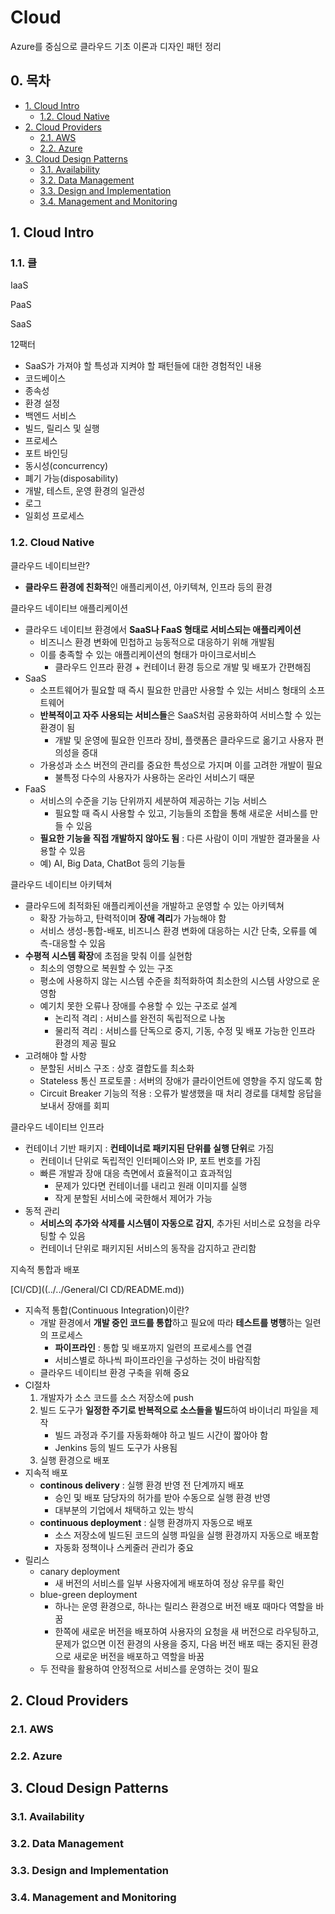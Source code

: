 # Cloud

Azure를 중심으로 클라우드 기초 이론과 디자인 패턴 정리



## 0. 목차



* [1. Cloud Intro](#1-cloud-intro)
  * [1.2. Cloud Native](#12-Cloud-Native)
* [2. Cloud Providers](#2-cloud-providers)
  + [2.1. AWS](#21-aws)
  + [2.2. Azure](#22-azure)
* [3. Cloud Design Patterns](#3-cloud-design-patterns)
  + [3.1. Availability](#31-availability)
  + [3.2. Data Management](#32-data-management)
  + [3.3. Design and Implementation](#33-design-and-implementation)
  + [3.4. Management and Monitoring](#34-management-and-monitoring)



## 1. Cloud Intro



### 1.1. 클



IaaS



PaaS



SaaS



12팩터

- SaaS가 가져야 할 특성과 지켜야 할 패턴들에 대한 경험적인 내용
- 코드베이스
- 종속성
- 환경 설정
- 백엔드 서비스
- 빌드, 릴리스 및 실행
- 프로세스
- 포트 바인딩
- 동시성(concurrency)
- 폐기 가능(disposability)
- 개발, 테스트, 운영 환경의 일관성
- 로그
- 일회성 프로세스



### 1.2. Cloud Native



클라우드 네이티브란?

- **클라우드 환경에 친화적**인 애플리케이션, 아키텍쳐, 인프라 등의 환경



클라우드 네이티브 애플리케이션

- 클라우드 네이티브 환경에서 **SaaS나 FaaS 형태로 서비스되는 애플리케이션**
  - 비즈니스 환경 변화에 민첩하고 능동적으로 대응하기 위해 개발됨
  - 이를 충족할 수 있는 애플리케이션의 형태가 마이크로서비스
    - 클라우드 인프라 환경 + 컨테이너 환경 등으로 개발 및 배포가 간편해짐
- SaaS
  - 소프트웨어가 필요할 때 즉시 필요한 만큼만 사용할 수 있는 서비스 형태의 소프트웨어
  - **반복적이고 자주 사용되는 서비스들**은 SaaS처럼 공용화하여 서비스할 수 있는 환경이 됨
    - 개발 및 운영에 필요한 인프라 장비, 플랫폼은 클라우드로 옮기고 사용자 편의성을 증대
  - 가용성과 소스 버전의 관리를 중요한 특성으로 가지며 이를 고려한 개발이 필요
    - 불특정 다수의 사용자가 사용하는 온라인 서비스기 때문
- FaaS
  - 서비스의 수준을 기능 단위까지 세분하여 제공하는 기능 서비스
    - 필요할 때 즉시 사용할 수 있고, 기능들의 조합을 통해 새로운 서비스를 만들 수 있음
  - **필요한 기능을 직접 개발하지 않아도 됨** : 다른 사람이 이미 개발한 결과물을 사용할 수 있음
  - 예) AI, Big Data, ChatBot 등의 기능들



클라우드 네이티브 아키텍쳐

- 클라우드에 최적화된 애플리케이션을 개발하고 운영할 수 있는 아키텍쳐
  - 확장 가능하고, 탄력적이며 **장애 격리**가 가능해야 함
  - 서비스 생성-통합-배포, 비즈니스 환경 변화에 대응하는 시간 단축, 오류를 예측-대응할 수 있음
- **수평적 시스템 확장**에 초점을 맞춰 이를 실현함
  - 최소의 영향으로 복원할 수 있는 구조
  - 평소에 사용하지 않는 시스템 수준을 최적화하여 최소한의 시스템 사양으로 운영함
  - 예기치 못한 오류나 장애를 수용할 수 있는 구조로 설계
    - 논리적 격리 : 서비스를 완전히 독립적으로 나눔
    - 물리적 격리 : 서비스를 단독으로 중지, 기동, 수정 및 배포 가능한 인프라 환경의 제공 필요
- 고려해야 할 사항
  - 분할된 서비스 구조 : 상호 결합도를 최소화
  - Stateless 통신 프로토콜 : 서버의 장애가 클라이언트에 영향을 주지 않도록 함
  - Circuit Breaker 기능의 적용 : 오류가 발생했을 때 처리 경로를 대체할 응답을 보내서 장애를 회피



클라우드 네이티브 인프라

- 컨테이너 기반 패키지 : **컨테이너로 패키지된 단위를 실행 단위**로 가짐
  - 컨테이너 단위로 독립적인 인터페이스와 IP, 포트 번호를 가짐
  - 빠른 개발과 장애 대응 측면에서 효율적이고 효과적임
    - 문제가 있다면 컨테이너를 내리고 원래 이미지를 실행
    - 작게 분할된 서비스에 국한해서 제어가 가능
- 동적 관리
  - **서비스의 추가와 삭제를 시스템이 자동으로 감지**, 추가된 서비스로 요청을 라우팅할 수 있음
  - 컨테이너 단위로 패키지된 서비스의 동작을 감지하고 관리함



지속적 통합과 배포

[CI/CD]((../../General/CI CD/README.md))

- 지속적 통합(Continuous Integration)이란?
  - 개발 환경에서 **개발 중인 코드를 통합**하고 필요에 따라 **테스트를 병행**하는 일련의 프로세스
    - **파이프라인** : 통합 및 배포까지 일련의 프로세스를 연결
    - 서비스별로 하나씩 파이프라인을 구성하는 것이 바람직함
  - 클라우드 네이티브 환경 구축을 위해 중요
- CI절차
  1. 개발자가 소스 코드를 소스 저장소에 push
  2. 빌드 도구가 **일정한 주기로 반복적으로 소스들을 빌드**하여 바이너리 파일을 제작
     - 빌드 과정과 주기를 자동화해야 하고 빌드 시간이 짧아야 함
     - Jenkins 등의 빌드 도구가 사용됨
  3. 실행 환경으로 배포
- 지속적 배포
  - **continous delivery** : 실행 환경 반영 전 단계까지 배포
    - 승인 및 배포 담당자의 허가를 받아 수동으로 실행 환경 반영
    - 대부분의 기업에서 채택하고 있는 방식
  - **continuous deployment** : 실행 환경까지 자동으로 배포
    - 소스 저장소에 빌드된 코드의 실행 파일을 실행 환경까지 자동으로 배포함
    - 자동화 정책이나 스케줄러 관리가 중요
- 릴리스
  - canary deployment
    - 새 버전의 서비스를 일부 사용자에게 배포하여 정상 유무를 확인
  - blue-green deployment
    - 하나는 운영 환경으로, 하나는 릴리스 환경으로 버전 배포 때마다 역할을 바꿈
    - 한쪽에 새로운 버전을 배포하여 사용자의 요청을 새 버전으로 라우팅하고, 문제가 없으면 이전 환경의 사용을 중지, 다음 버전 배포 때는 중지된 환경으로 새로운 버전을 배포하고 역할을 바꿈
  - 두 전략을 활용하여 안정적으로 서비스를 운영하는 것이 필요



## 2. Cloud Providers



### 2.1. AWS



### 2.2. Azure



## 3. Cloud Design Patterns



### 3.1. Availability



### 3.2. Data Management



### 3.3. Design and Implementation



### 3.4. Management and Monitoring